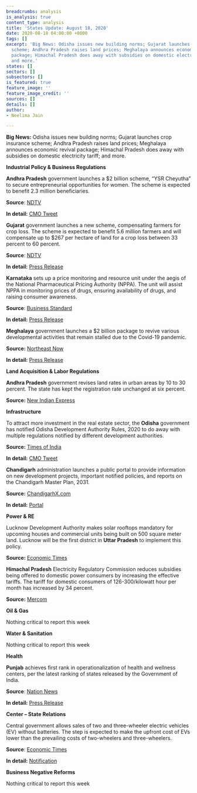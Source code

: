 ```yaml
---
breadcrumbs: analysis
is_analysis: true
content_type: analysis
title: 'States Update: August 18, 2020'
date: 2020-08-18 04:00:00 +0000
tags: []
excerpt: 'Big News: Odisha issues new building norms; Gujarat launches crop insurance
  scheme; Andhra Pradesh raises land prices; Meghalaya announces economic revival
  package; Himachal Pradesh does away with subsidies on domestic electricity tariff;
  and more.'
states: []
sectors: []
subsectors: []
is_featured: true
feature_image: ''
feature_image_credit: ''
sources: []
details: []
author:
- Neelima Jain

---
```

**Big News:** Odisha issues new building norms; Gujarat launches crop insurance scheme; Andhra Pradesh raises land prices; Meghalaya announces economic revival package; Himachal Pradesh does away with subsidies on domestic electricity tariff; and more.

**Industrial Policy & Business Regulations**

**Andhra Pradesh** government launches a $2 billion scheme, “YSR Cheyutha” to secure entrepreneurial opportunities for women. The scheme is expected to benefit 2.3 million beneficiaries.

**Source**: [NDTV](https://www.ndtv.com/top-stories/andhra-pradesh-chief-minister-ys-jagan-mohan-reddy-launches-rs-17-000-crore-scheme-to-empower-women-2278552)

**In detail:** [CMO Tweet](https://twitter.com/AndhraPradeshCM/status/1293435743914692610?s=20)

**Gujarat** government launches a new scheme, compensating farmers for crop loss. The scheme is expected to benefit 5.6 million farmers and will compensate up to $267 per hectare of land for a crop loss between 33 percent to 60 percent.

**Source**: [NDTV](https://www.ndtv.com/india-news/gujarat-government-launches-new-scheme-to-compensate-farmers-for-crop-loss-2277151)

**In detail:** [Press Release](https://gujaratinformation.net/article/?id=MTk0NDY=)

**Karnataka** sets up a price monitoring and resource unit under the aegis of the National Pharmaceutical Pricing Authority (NPPA). The unit will assist NPPA in monitoring prices of drugs, ensuring availability of drugs, and raising consumer awareness.

**Source**: [Business Standard](https://www.business-standard.com/article/economy-policy/drug-price-monitoring-unit-set-up-in-karnataka-under-aegis-of-nppa-120081301864_1.html)

**In detail:** [Press Release](https://pib.gov.in/PressReleasePage.aspx?PRID=1645545)

**Meghalaya** government launches a $2 billion package to revive various developmental activities that remain stalled due to the Covid-19 pandemic.

**Source:** [Northeast Now](https://www.newindianexpress.com/nation/2020/aug/15/meghalaya-launches-programme-to-revive-activities-stalled-due-to-covid-outbreak-2183864.html)

**In detail:** [Press Release](https://meghalaya.gov.in/sites/default/files/press_release/Independence_Day_2020_CM_Speech.pdf)

**Land Acquisition & Labor Regulations**

**Andhra Pradesh** government revises land rates in urban areas by 10 to 30 percent. The state has kept the registration rate unchanged at six percent.

**Source:** [New Indian Express](https://www.newindianexpress.com/states/andhra-pradesh/2020/aug/11/andhra-pradesh-government-enhances-land-value-in-urban-areas-eyes-additional-revenue-2181851.html)

**Infrastructure**

To attract more investment in the real estate sector, the **Odisha** government has notified Odisha Development Authority Rules, 2020 to do away with multiple regulations notified by different development authorities.

**Source:** [Times of India](https://timesofindia.indiatimes.com/city/bhubaneswar/odisha-government-issues-new-building-rules-to-boost-covid-hit-real-estate-sector/articleshow/77548195.cms)

**In detail:** [CMO Tweet](https://twitter.com/CMO_Odisha/status/1294262142670053377?s=20)

**Chandigarh** administration launches a public portal to provide information on new development projects, important notified policies, and reports on the Chandigarh Master Plan, 2031.

**Source:** [ChandigarhX.com](https://chandigarhx.com/chandigarhdedicated-portal-for-info-on-developmental-work-launched/)

**In detail:** [Portal](https://urbanplanning.chd.gov.in/)

**Power & RE**

Lucknow Development Authority makes solar rooftops mandatory for upcoming houses and commercial units being built on 500 square meter land. Lucknow will be the first district in **Uttar Pradesh** to implement this policy.

**Source:** [Economic Times](https://energy.economictimes.indiatimes.com/news/renewable/lucknow-solar-rooftops-must-for-upcoming-houses-on-500sqm/77496017)

**Himachal Pradesh** Electricity Regulatory Commission reduces subsidies being offered to domestic power consumers by increasing the effective tariffs. The tariff for domestic consumers of 126-300/kilowatt hour per month has increased by 34 percent.

**Source:** [Mercom](https://mercomindia.com/himachal-pradesh-reduces-subsidies/)

**Oil & Gas**

Nothing critical to report this week

**Water & Sanitation**

Nothing critical to report this week

**Health**

**Punjab** achieves first rank in operationalization of health and wellness centers, per the latest ranking of states released by the Government of India.

**Source**: [Nation News](https://nationnews.in/punjab-achieves-1st-rank-in-operationalisation-of-hwcs-balbir-singh-sidhu/)

**In detail:** [Press Release](http://diprpunjab.gov.in/?q=content/punjab-achieves-1st-rank-operationalisation-hwcs-balbir-singh-sidhu)

**Center – State Relations**

Central government allows sales of two and three-wheeler electric vehicles (EV) without batteries. The step is expected to make the upfront cost of EVs lower than the prevailing costs of two-wheelers and three-wheelers.

**Source**: [Economic Times](https://energy.economictimes.indiatimes.com/news/power/govt-allows-sale-and-registration-of-evs-without-batteries-move-likely-to-push-battery-swapping/77516077)

**In detail:** [Notification](https://twitter.com/MORTHIndia/status/1293562252813979651?s=20)

**Business Negative Reforms**

Nothing critical to report this week